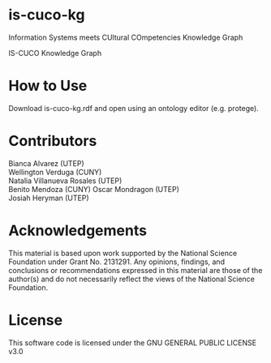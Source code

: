 # is-cuco-kg
Information Systems meets CUltural COmpetencies Knowledge Graph

IS-CUCO Knowledge Graph 

# How to Use
Download is-cuco-kg.rdf and open using an ontology editor (e.g. protege).

# Contributors
Bianca Alvarez (UTEP)   
Wellington Verduga (CUNY)   
Natalia Villanueva Rosales (UTEP)   
Benito Mendoza (CUNY)
Oscar Mondragon (UTEP)   
Josiah Heryman (UTEP)   

# Acknowledgements
This material is based upon work supported by the National Science Foundation under Grant No. 2131291. Any opinions, findings, and conclusions or recommendations expressed in this material are those of the author(s) and do not necessarily reflect the views of the National Science Foundation.

# License 
This software code is licensed under the GNU GENERAL PUBLIC LICENSE v3.0 



